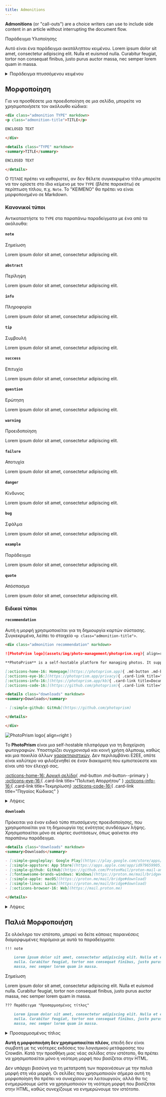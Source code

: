 ```yaml
---
title: Admonitions
---
```


**Admonitions** (or "call-outs") are a choice writers can use to include side content in an article without interrupting the document flow.

<div class="admonition example" markdown>
<p class="admonition-title">Παράδειγμα Υλοποίησης</p>

Αυτό είναι ένα παράδειγμα ακατάληπτου κειμένου. Lorem ipsum dolor sit amet, consectetur adipiscing elit. Nulla et euismod nulla. Curabitur feugiat, tortor non consequat finibus, justo purus auctor massa, nec semper lorem quam in massa.

</div>

<details class="example" markdown>
<summary>Παράδειγμα πτυσσόμενου κειμένου</summary>

Αυτό είναι ένα παράδειγμα κειμένου. Lorem ipsum dolor sit amet, consectetur adipiscing elit. Nulla et euismod nulla. Curabitur feugiat, tortor non consequat finibus, justo purus auctor massa, nec semper lorem quam in massa.

</details>

## Μορφοποίηση

Για να προσθέσετε μια προειδοποίηση σε μια σελίδα, μπορείτε να χρησιμοποιήσετε τον ακόλουθο κώδικα:

```markdown title="Admonition"
<div class="admonition TYPE" markdown>
<p class="admonition-title">TITLE</p>

ENCLOSED TEXT

</div>
```

```markdown title="Collapsible Admonition"
<details class="TYPE" markdown>
<summary>TITLE</summary>

ENCLOSED TEXT

</details>
```

Ο `ΤΊΤΛΟΣ` πρέπει να καθοριστεί, αν δεν θέλετε συγκεκριμένο τίτλο μπορείτε να τον ορίσετε στο ίδιο κείμενο με τον `TYPE` (βλέπε παρακάτω) σε περίπτωση τίτλου, π.χ. `Note`. Το "ΚΕΙΜΕΝΟ" θα πρέπει να είναι μορφοποιημένο σε Markdown.

### Κανονικοί τύποι

Αντικαταστήστε το `TYPE` στα παραπάνω παραδείγματα με ένα από τα ακόλουθα:

#### `note`

<div class="admonition note" markdown>
<p class="admonition-title">Σημείωση</p>

Lorem ipsum dolor sit amet, consectetur adipiscing elit.

</div>

#### `abstract`

<div class="admonition abstract" markdown>
<p class="admonition-title">Περίληψη</p>

Lorem ipsum dolor sit amet, consectetur adipiscing elit.

</div>

#### `info`

<div class="admonition info" markdown>
<p class="admonition-title">Πληροφορία</p>

Lorem ipsum dolor sit amet, consectetur adipiscing elit.

</div>

#### `tip`

<div class="admonition tip" markdown>
<p class="admonition-title">Συμβουλή</p>

Lorem ipsum dolor sit amet, consectetur adipiscing elit.

</div>

#### `success`

<div class="admonition success" markdown>
<p class="admonition-title">Επιτυχία</p>

Lorem ipsum dolor sit amet, consectetur adipiscing elit.

</div>

#### `question`

<div class="admonition question" markdown>
<p class="admonition-title">Ερώτηση</p>

Lorem ipsum dolor sit amet, consectetur adipiscing elit.

</div>

#### `warning`

<div class="admonition warning" markdown>
<p class="admonition-title">Προειδοποίηση</p>

Lorem ipsum dolor sit amet, consectetur adipiscing elit.

</div>

#### `failure`

<div class="admonition failure" markdown>
<p class="admonition-title">Αποτυχία</p>

Lorem ipsum dolor sit amet, consectetur adipiscing elit.

</div>

#### `danger`

<div class="admonition danger" markdown>
<p class="admonition-title">Κίνδυνος</p>

Lorem ipsum dolor sit amet, consectetur adipiscing elit.

</div>

#### `bug`

<div class="admonition bug" markdown>
<p class="admonition-title">Σφάλμα</p>

Lorem ipsum dolor sit amet, consectetur adipiscing elit.

</div>

#### `example`

<div class="admonition example" markdown>
<p class="admonition-title">Παράδειγμα</p>

Lorem ipsum dolor sit amet, consectetur adipiscing elit.

</div>

#### `quote`

<div class="admonition quote" markdown>
<p class="admonition-title">Απόσπασμα</p>

Lorem ipsum dolor sit amet, consectetur adipiscing elit.

</div>

### Ειδικοί τύποι

#### `recommendation`

Αυτή η μορφή χρησιμοποιείται για τη δημιουργία καρτών σύστασης. Συγκεκριμένα, λείπει το στοιχείο `<p class="admonition-title">`.

```markdown title="Recommendation Card"
<div class="admonition recommendation" markdown>

![PhotoPrism logo](assets/img/photo-management/photoprism.svg){ align=right }

**PhotoPrism** is a self-hostable platform for managing photos. It supports album syncing and sharing as well as a variety of other [features](https://photoprism.app/features). It does not include E2EE, so it's best hosted on a server that you trust and is under your control.

[:octicons-home-16: Homepage](https://photoprism.app){ .md-button .md-button--primary }
[:octicons-eye-16:](https://photoprism.app/privacy){ .card-link title="Privacy Policy" }
[:octicons-info-16:](https://photoprism.app/kb){ .card-link title=Documentation}
[:octicons-code-16:](https://github.com/photoprism){ .card-link title="Source Code" }

<details class="downloads" markdown>
<summary>Downloads</summary>

- [:simple-github: GitHub](https://github.com/photoprism)

</details>

</div>
```

<div class="result" markdown>

<div class="admonition recommendation" markdown>

![PhotoPrism logo](../assets/img/photo-management/photoprism.svg){ align=right }

Το **PhotoPrism** είναι μια self-hostable πλατφόρμα για τη διαχείριση φωτογραφιών. Υποστηρίζει συγχρονισμό και κοινή χρήση άλμπουμ, καθώς και μια ποικιλία άλλων [χαρακτηριστικών](https://photoprism.app/features). Δεν περιλαμβάνει E2EE, οπότε είναι καλύτερο να φιλοξενηθεί σε έναν διακομιστή που εμπιστεύεστε και είναι υπό τον έλεγχό σας.

[:octicons-home-16: Αρχική σελίδα](https://photoprism.app){ .md-button .md-button--primary }
[:octicons-eye-16:](https://photoprism.app/privacy){ .card-link title="Πολιτική Απορρήτου" }
[:octicons-info-16:](https://photoprism.app/kb){ .card-link title=Τεκμηρίωση}
[:octicons-code-16:](https://github.com/photoprism){ .card-link title="Πηγαίος Κώδικας" }

<details class="downloads" markdown>
<summary>Λήψεις</summary>

- [:simple-github: GitHub](https://github.com/photoprism)

</details>

</div>

</div>

#### `downloads`

Πρόκειται για έναν ειδικό τύπο πτυσσόμενης προειδοποίησης, που χρησιμοποιείται για τη δημιουργία της ενότητας συνδέσμων λήψης. Χρησιμοποιείται μόνο σε κάρτες συστάσεων, όπως φαίνεται στο παραπάνω παράδειγμα.

```markdown title="Downloads Section"
<details class="downloads" markdown>
<summary>Downloads</summary>

- [:simple-googleplay: Google Play](https://play.google.com/store/apps/details?id=ch.protonmail.android)
- [:simple-appstore: App Store](https://apps.apple.com/app/id979659905)
- [:simple-github: GitHub](https://github.com/ProtonMail/proton-mail-android/releases)
- [:fontawesome-brands-windows: Windows](https://proton.me/mail/bridge#download)
- [:simple-apple: macOS](https://proton.me/mail/bridge#download)
- [:simple-linux: Linux](https://proton.me/mail/bridge#download)
- [:octicons-browser-16: Web](https://mail.proton.me)

</details>
```

<div class="result" markdown>

<details class="downloads" markdown>
<summary>Λήψεις</summary>

- [:simple-googleplay: Google Play](https://play.google.com/store/apps/details?id=ch.protonmail.android)
- [:simple-appstore: App Store](https://apps.apple.com/app/id979659905)
- [:simple-github: GitHub](https://github.com/ProtonMail/proton-mail-android/releases)
- [:fontawesome-brands-windows: Windows](https://proton.me/mail/bridge#download)
- [:simple-apple: macOS](https://proton.me/mail/bridge#download)
- [:simple-linux: Linux](https://proton.me/mail/bridge#download)
- [:octicons-browser-16: Web](https://mail.proton.me)

</details>

</div>

## Παλιά Μορφοποιήση

Σε ολόκληρο τον ιστότοπο, μπορεί να δείτε κάποιες παραινέσεις διαμορφωμένες παρόμοια με αυτά τα παραδείγματα:

```markdown title="Admonition"
!!! note

    Lorem ipsum dolor sit amet, consectetur adipiscing elit. Nulla et euismod
    nulla. Curabitur feugiat, tortor non consequat finibus, justo purus auctor
    massa, nec semper lorem quam in massa.
```

<div class="result" markdown>

<div class="admonition note" markdown>
<p class="admonition-title">Σημείωση</p>

Lorem ipsum dolor sit amet, consectetur adipiscing elit. Nulla et euismod
nulla. Curabitur feugiat, tortor non consequat finibus, justo purus auctor
massa, nec semper lorem quam in massa.

</div>

</div>

```markdown title="Collapsible Admonition"
??? Παράδειγμα "Προσαρμοσμένος τίτλος"

    Lorem ipsum dolor sit amet, consectetur adipiscing elit. Nulla et euismod
    nulla. Curabitur feugiat, tortor non consequat finibus, justo purus auctor
    massa, nec semper lorem quam in massa.
```

<div class="result" markdown>

<details class="example" markdown>
<summary>Προσαρμοσμένος τίτλος</summary>

Lorem ipsum dolor sit amet, consectetur adipiscing elit. Nulla et euismod
nulla. Curabitur feugiat, tortor non consequat finibus, justo purus auctor
massa, nec semper lorem quam in massa.

</details>

</div>

**Αυτή η μορφοποιήση δεν χρησιμοποιείται πλέον,** επειδή δεν είναι συμβατή με τις νεότερες εκδόσεις του λογισμικού μετάφρασης του Crowdin. Κατά την προσθήκη μιας νέας σελίδας στον ιστότοπο, θα πρέπει να χρησιμοποιείται μόνο η νεότερη μορφή που βασίζεται στην HTML.

Δεν υπάρχει βιασύνη για τη μετατροπή των παραινέσεων με την παλιά μορφή στη νέα μορφή. Οι σελίδες που χρησιμοποιούν σήμερα αυτή τη μορφοποίηση θα πρέπει να συνεχίσουν να λειτουργούν, αλλά θα τις ενημερώσουμε ώστε να χρησιμοποιούν τη νεότερη μορφή που βασίζεται στην HTML, καθώς συνεχίζουμε να ενημερώνουμε τον ιστότοπο.
